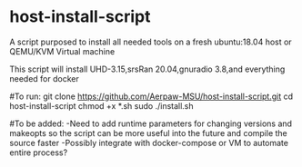 # host-install-script
A script purposed to install all needed tools on a fresh ubuntu:18.04 host or QEMU/KVM Virtual machine

This script will install UHD-3.15,srsRan 20.04,gnuradio 3.8,and everything needed for docker

#To run:
git clone https://github.com/Aerpaw-MSU/host-install-script.git
cd host-install-script
chmod +x *.sh
sudo ./install.sh




#To be added:
-Need to add runtime parameters for changing versions and makeopts so the script can be more useful into the future and compile the source faster
-Possibly integrate with docker-compose or VM to automate entire process?

